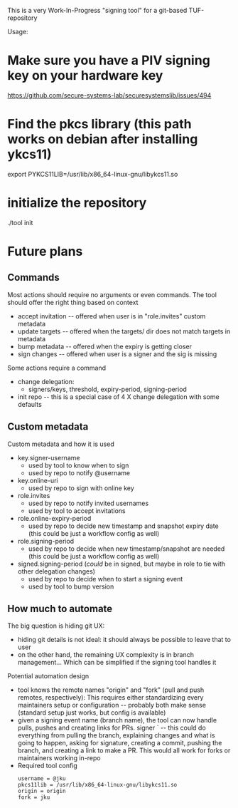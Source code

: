 This is a very Work-In-Progress "signing tool" for a git-based TUF-repository


Usage:

# Make sure you have a PIV signing key on your hardware key
https://github.com/secure-systems-lab/securesystemslib/issues/494

# Find the pkcs library (this path works on debian after installing ykcs11)
export PYKCS11LIB=/usr/lib/x86_64-linux-gnu/libykcs11.so

# initialize the repository
./tool init


# Future plans

## Commands

Most actions should require no arguments or even commands. The tool
  should offer the right thing based on context
  * accept invitation -- offered when user is in "role.invites" custom metadata
  * update targets -- offered when the targets/ dir does not match targets in metadata
  * bump metadata -- offered when the expiry is getting closer
  * sign changes -- offered when user is a signer and the sig is missing

Some actions require a command
  * change delegation:
    * signers/keys, threshold, expiry-period, signing-period
  * init repo -- this is a special case of 4 X change delegation with some defaults

## Custom metadata 

Custom metadata and how it is used

  * key.signer-username
    * used by tool to know when to sign
    * used by repo to notify @username
  * key.online-uri
    * used by repo to sign with online key
  * role.invites
    * used by repo to notify invited usernames
    * used by tool to accept invitations
  * role.online-expiry-period
    * used by repo to decide new timestamp and snapshot expiry date
      (this could be just a workflow config as well)
  * role.signing-period
    * used by repo to decide when new timestamp/snapshot are needed
      (this could be just a workflow config as well)
  * signed.signing-period (_could_ be in signed, but maybe in role to tie with other delegation changes)
    * used by repo to decide when to start a signing event
    * used by tool to bump version

## How much to automate 

The big question is hiding git UX:
* hiding git details is not ideal: it should always be possible to leave that to user
* on the other hand, the remaining UX complexity is in branch management... Which can be simplified if the signing tool handles it

Potential automation design
* tool knows the remote names "origin" and "fork" (pull and push remotes, respectively): This requires either standardizing every maintainers setup or configuration -- probably both make sense (standard setup just works, but config is available)
* given a signing event name (branch name), the tool can now handle pulls, pushes and creating links for PRs. 
signer <signing-event>` -- this could do everything from pulling the branch, explaining changes and what is going to happen, asking for signature, creating a commit, pushing the branch, and creating a link to make a PR. This would all work for forks or maintainers working in-repo
* Required tool config
  ```
  username = @jku
  pkcs11lib = /usr/lib/x86_64-linux-gnu/libykcs11.so
  origin = origin
  fork = jku
  ```